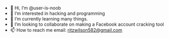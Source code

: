 - 👋 Hi, I’m @user-is-noob
- 👀 I’m interested in hacking and programming 
- 🌱 I’m currently learning many things.
- 💞️ I’m looking to collaborate on making a Facebook account cracking tool 
- 📫 How to reach me email: ritzwilson582@gmail.com

<!---
user-is-noob/user-is-noob is a ✨ special ✨ repository because its `README.md` (this file) appears on your GitHub profile.
You can click the Preview link to take a look at your changes.
--->
